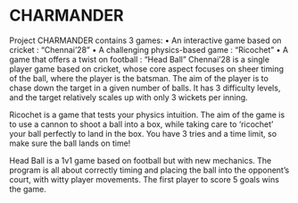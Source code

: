 # CHARMANDER

Project CHARMANDER contains 3 games:
  •	An interactive game based on cricket : 
      “Chennai’28”
  •	A challenging physics-based game : 
      “Ricochet”
  •	A game that offers a twist on football :
      “Head Ball”
  Chennai’28 is a single player game based on cricket, whose core aspect focuses on sheer timing of the ball, where the player is the batsman. The aim of the player is     to chase down the target in a given number of balls. It has 3 difficulty levels, and the target relatively scales up with only 3 wickets per inning. 

  Ricochet is a game that tests your physics intuition. The aim of the game is to use a cannon to shoot a ball into a box, while taking care to ‘ricochet’ your ball       perfectly to land in the box. You have 3 tries and a time limit, so make sure the ball lands on time!

  Head Ball is a 1v1 game based on football but with new mechanics. The program is all about correctly timing and placing the ball into the opponent’s court, with witty 
  player movements. The first player to score 5 goals wins the game.
